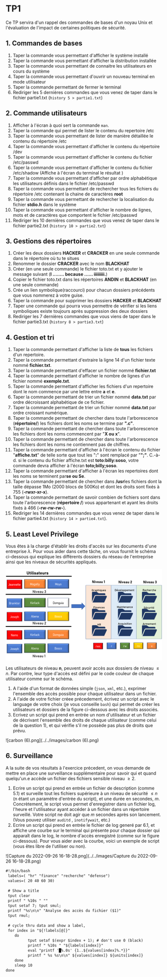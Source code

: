# TP1 

Ce TP servira d'un rappel des commandes de bases d'un noyau Unix et l'évaluation de l'impact de certaines politiques de sécurité.

## 1. Commandes de bases 

1. Taper la commande vous permettant d'afficher le système installé
2. Taper la commande vous permettant d'afficher la distribution installée
3. Taper la commande vous permettant de connaitre les utilisateurs en cours du système 
4. Taper la commande vous permettant d'ouvrir un nouveau terminal en mode utilisateur
5. Taper la commande permettant de fermer le terminal 
6. Rediriger les 5 dernières commandes que vous venez de taper dans le fichier partie1.txt (`history 5 > partie1.txt`)

## 2. Commande utilisateurs 

1. Afficher à l'écran à quoi sert la commande `man`.
2. Taper la commande qui permet de lister le contenu du repertoire /etc
3. Taper la commande vous permettant de lister de manière détaillée le contenu du répertoire /etc
4. Taper la commande vous permettant d'afficher le contenu du répertoire /dev
5. Taper la commande vous permettant d'afficher le contenu du fichier /etc/passwd
6. Taper la commande vous permettant d'afficher le contenu du fichier /etc/shadow (Affiche à l'écran du terminal le résultat )
7. Taper la commande vous permettant d'afficher par ordre alphabétique les utilisateurs définis dans le fichier /etc/passwd
8. Taper la commande vous permettant de rechercher tous les fichiers du répertoire /etc contenant la chaine de caractères **root**
9. Taper la commande vous permettant de rechercher la localisation du fichier **stdio.h** dans le système
10. Taper la commande vous permettant d'afficher le nombre de lignes, mots et de caractères que comportent le fichier /etc/passwd
11. Rediriger les 10 dernières commandes que vous venez de taper dans le fichier partie2.txt (`history 10 > partie2.txt`)

## 3. Gestions des répertoires 

1. Créer les deux dossiers **HACKER** et **CRACKER** en une seule commande dans le répertoire où tu te situes 
2. Renommer le dossier **CRACKER** avec le nom **BLACKHAT**
3. Créer (en une seule commande) le fichier toto.txt et y ajouter le message suivant (**I ........ because  ...... iiiiiiiii.**)
4. Copier le fichier toto.txt dans les répertoires **ANDIN** et **BLACKHAT** (en une seule commande)
5. Crée un lien symbolique(raccourci) pour chacun  dossiers précédents que vous nommerez à votre guise. 
6. Taper la commande pour supprimer les dossiers **HACKER** et **BLACKHAT** 
7. Taper une commande qui pourra vous permettre de vérifier si les liens symboliques existe toujours après suppression des deux dossiers
8. Rediriger les 7 dernières commandes que vous viens de taper dans le fichier partie3.txt (`history 8 > partie3.txt`)

## 4. Gestion et tri 

1. Taper la commande permettant d'afficher la liste de **tous** les fichiers d'un repertoire.
2. Taper la commande permettant d'extraire la ligne 14 d'un fichier texte nommé **fichier.txt**.
3. Taper la commande permettant d'effacer un fichier nommé **fichier.txt**
4. Taper la commande permettant d'afficher le nombre de lignes d'un fichier nommé **exemple.txt**.
5. Taper la commande permettant d'afficher les fichiers d'un repertoire dont le nom commence par une lettre entre **a** et **e**.
6. Taper la commande permettant de trier un fichier nommé **data.txt** par ordre décroissant alphabétique de ce fichier.
7. Taper la commande permettant de trier un fichier nommé **data.txt** par ordre croissant numérique.
8. Taper la commande permettant de chercher dans toute l'arborescence  (**répertoire/**) les fichiers dont les noms se termine par **".c"**.
9. Taper la commande permettant de chercher dans toute l'arborescence les fichiers dont les noms commencent par "**X ou x**".
10. Taper la commande permettant de chercher dans toute l'arborescence les fichiers dont les noms ne contiennent pas de chiffres.
11. Taper la commande permettant d'afficher à l'écran le contenu du fichier "**affiche.txt**" de telle sorte que tout les "**:**"  sont remplacé par "**";"**. C.-à-d. si le contenu du fichier affiche.txt est **toto:billy:soso**, votre commande devra afficher à l'écran **toto;billy;soso**.
12. Taper la commande permettant d'afficher à l'écran les repertoires dont les noms se terminent par**se ou Se**.
13. Taper la commande permettant de chercher dans **/usr**les fichiers dont la taille dépasse 1Mo (2000 blocs de 500Ko) et dont les droits sont fixés à 755 (**-rwxr-xr-x**).
14. Taper la commande permettant de savoir combien de fichiers sont dans toute l'arborescence (**répertoire /**) vous appartenant et ayant les droits fixés à 466 (**-rw-rw-rw-**).
15. Rediriger les 14 dernières commandes que vous venez de taper dans le fichier partie4.txt (`history 14 > partie4.txt`).

## 5. Least Level Privilege

Vous êtes à la charge d'établir les droits d'accès sur les documents d'une entreprise $\lambda$. Pour vous aider dans cette tâche, on vous fournit le schéma ci-dessous qui explique les différents dossiers du réseau de l'entreprise ainsi que les niveaux de sécurités appliqués.



![llp.png](../../images/llp.png)






Les utilisateurs de niveau **n**, peuvent avoir accès aux dossiers de niveau $\leq n$. Par contre, leur type d'accès est défini par le code couleur de chaque utilisateur comme sur le schéma. 

1. A l'aide d'un format de données simple (`json`, `xml`, etc.), exprimer l'ensemble des accès possible pour chaque utilisateur dans un fichier.
2. A l'aide de votre fichier créee précedement, écrivez un script avec le language de votre choix (je vous conseille `bash`) qui permet de créer les utilisateurs et dossiers de la figure ci-dessous avec les droits associés. 
3. Ecrivez un script qui prend en entrée un nom d'utilisateur et un fichier de décrivant l'ensemble des droits de chaque utilisateur (comme celui de la question 1), et qui vérifie s'il ne possède pas plus de droits que prévu. 

![carbon (6).png](../../images/carbon (6).png)


## 6. Surveillance

A la suite de vos résultats à l'exercice précedent, on vous demande de mettre en place une surveillance supplémentaire pour savoir qui et quand quelqu'un.e accède un fichier des fichiers sensible niveau $\geq 2$. 

1. Ecrire un script qui prend en entrée un fichier de description (comme 5.1) et surveille tout les fichiers supérieure à un niveau de sécurité $\leq n$ (n étant un paramètre d'entrée du script), et une durée en secondes, $m$. Concrètement, le script vous permet d'enregistrer dans un fichier log, l'heure et l'utilisateur ayant accéder à un fichier dans un répertoire surveillé. Votre script ne doit agir que $m$ secondes après son lancement. (Vous pouvez utiliser `auditd` , `inotifywait`, etc.)
2. Ecrire un script qui prend en entrée le fichier de log generé par $6.1$, et affiche une courbe sur le terminal qui présente pour chaque dossier qui apparaît dans le log, le nombre d'accès enregistré (comme sur le figure ci-dessous). Pour vous aider avec la courbe, voici un exemple de script (vous êtes libre de l'utiliser ou non).



![Capture du 2022-09-26 16-18-28.png](../../images/Capture du 2022-09-26 16-18-28.png)



```
#!/bin/bash
 labels=( "hr" "finance" "recherche" "defense")
 values=( 20 40 60 30)
 
 # Show a title
 tput clear
 printf " %10s " ""
 tput setaf 7; tput smul;
 printf "%s\n\n" "Analyse des accès du fichier ($1)"
 tput rmul;
 
 # cycle thru data and show a label,
 for index in "${!labels[@]}"
    do
          tput setaf $(expr $index + 1); # don't use 0 (black)
          printf " %10s " "${labels[index]}"
          eval "printf '█%.0s' {1..${values[index]%.*}}"
          printf " %s %s\n\n" ${values[index]} ${units[index]}
    done
    sleep 10
done
```





